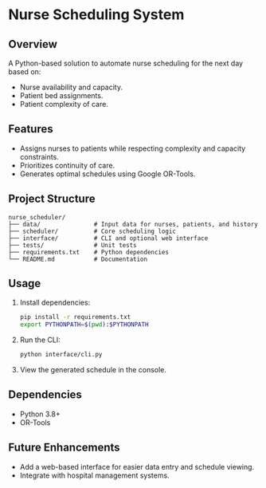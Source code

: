 # Nurse Scheduling System

## Overview
A Python-based solution to automate nurse scheduling for the next day based on:
- Nurse availability and capacity.
- Patient bed assignments.
- Patient complexity of care.

## Features
- Assigns nurses to patients while respecting complexity and capacity constraints.
- Prioritizes continuity of care.
- Generates optimal schedules using Google OR-Tools.

## Project Structure
```plaintext
nurse_scheduler/
├── data/               # Input data for nurses, patients, and history
├── scheduler/          # Core scheduling logic
├── interface/          # CLI and optional web interface
├── tests/              # Unit tests
├── requirements.txt    # Python dependencies
└── README.md           # Documentation
```

## Usage
1. Install dependencies:
   ```bash
   pip install -r requirements.txt
   export PYTHONPATH=$(pwd):$PYTHONPATH
   ```

2. Run the CLI:
   ```bash
   python interface/cli.py
   ```

3. View the generated schedule in the console.

## Dependencies
- Python 3.8+
- OR-Tools

## Future Enhancements
- Add a web-based interface for easier data entry and schedule viewing.
- Integrate with hospital management systems.
